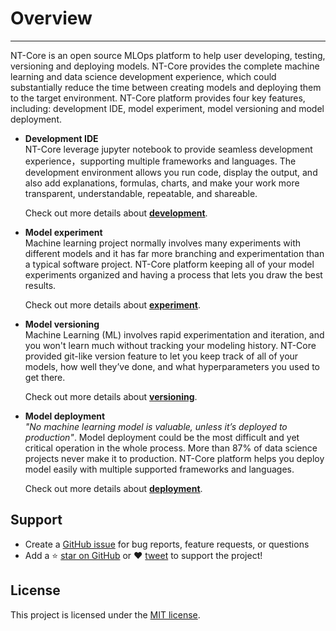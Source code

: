 # Overview
---
NT-Core is an open source MLOps platform to help user developing, testing, versioning and deploying models. NT-Core provides the complete machine learning and data science development experience, which could substantially reduce the time between creating models and deploying them to the target environment. NT-Core platform provides four key features, including: development IDE, model experiment, model versioning and model deployment.

- **Development IDE**<br>
  NT-Core leverage jupyter notebook to provide seamless development experience，supporting multiple frameworks and languages. The development environment allows you run code, display the output, and also add explanations, formulas, charts, and make your work more transparent, understandable, repeatable, and shareable.  

  Check out more details about [**development**](tutorial.md#Development).

- **Model experiment**<br>
  Machine learning project normally involves many experiments with different models and it has far more branching and experimentation than a typical software project. NT-Core platform keeping all of your model experiments organized and having a process that lets you draw the best results.

  Check out more details about [**experiment**](tutorial.md#Experiment).

- **Model versioning**<br>
  Machine Learning (ML) involves rapid experimentation and iteration, and you won't learn much without tracking your modeling history. NT-Core provided git-like version feature to let you keep track of all of your models, how well they’ve done, and what hyperparameters you used to get there.

  Check out more details about [**versioning**](tutorial.md#Versioning).

- **Model deployment**<br>
  <em>"No machine learning model is valuable, unless it’s deployed to production"</em>. Model deployment could be the most difficult and yet critical operation in the whole process. More than 87% of data science projects never make it to production. NT-Core platform helps you deploy model easily with multiple supported frameworks and languages.

  Check out more details about [**deployment**](tutorial.md#Deployment).

## Support
- Create a [GitHub issue](https://github.com/jhildenbiddle/docsify-themeable/issues) for bug reports, feature requests, or questions
- Add a ⭐️ [star on GitHub](https://github.com/jhildenbiddle/docsify-themeable) or ❤️ [tweet](https://twitter.com/intent/tweet?url=https%3A%2F%2Fgithub.com%2Fjhildenbiddle%2Fdocsify-themeable&hashtags=css,developers,frontend,javascript) to support the project!

## License
This project is licensed under the [MIT license](https://github.com/jhildenbiddle/docsify-themeable/blob/master/LICENSE).